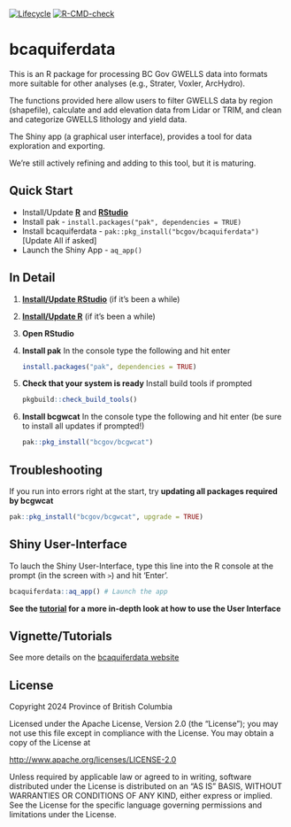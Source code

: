 
<!-- badges: start -->

[![Lifecycle](https://img.shields.io/badge/Lifecycle-Experimental-339999)](https://github.com/bcgov/repomountie/blob/master/doc/lifecycle-badges.md)
[![R-CMD-check](https://github.com/bcgov/bcaquiferdata/actions/workflows/R-CMD-check.yaml/badge.svg)](https://github.com/bcgov/bcaquiferdata/actions/workflows/R-CMD-check.yaml)
<!-- badges: end -->

# bcaquiferdata

This is an R package for processing BC Gov GWELLS data into formats more
suitable for other analyses (e.g., Strater, Voxler, ArcHydro).

The functions provided here allow users to filter GWELLS data by region
(shapefile), calculate and add elevation data from Lidar or TRIM, and
clean and categorize GWELLS lithology and yield data.

The Shiny app (a graphical user interface), provides a tool for data
exploration and exporting.

We’re still actively refining and adding to this tool, but it is
maturing.

## Quick Start

- Install/Update [**R**](https://cloud.r-project.org/) and
  [**RStudio**](https://rstudio.com/)
- Install pak - `install.packages("pak", dependencies = TRUE)`
- Install bcaquiferdata - `pak::pkg_install("bcgov/bcaquiferdata")`
  \[Update All if asked\]
- Launch the Shiny App - `aq_app()`

## In Detail

1.  [**Install/Update RStudio**](https://rstudio.com/) (if it’s been a
    while)

2.  [**Install/Update R**](https://cloud.r-project.org/) (if it’s been a
    while)

3.  **Open RStudio**

4.  **Install pak** In the console type the following and hit enter

    ``` r
    install.packages("pak", dependencies = TRUE)
    ```

5.  **Check that your system is ready** Install build tools if prompted

    ``` r
    pkgbuild::check_build_tools()
    ```

6.  **Install bcgwcat** In the console type the following and hit enter
    (be sure to install all updates if prompted!)

    ``` r
    pak::pkg_install("bcgov/bcgwcat")
    ```

## Troubleshooting

If you run into errors right at the start, try **updating all packages
required by bcgwcat**

``` r
pak::pkg_install("bcgov/bcgwcat", upgrade = TRUE)
```

## Shiny User-Interface

To lauch the Shiny User-Interface, type this line into the R console at
the prompt (in the screen with `>`) and hit ‘Enter’.

``` r
bcaquiferdata::aq_app() # Launch the app
```

**See the
[tutorial](https://bcgov.github.io/bcaquiferdata/articles/bcaquiferdata.html)
for a more in-depth look at how to use the User Interface**

## Vignette/Tutorials

See more details on the [bcaquiferdata
website](https://bcgov.github.io/bcaquiferdata)

## License

Copyright 2024 Province of British Columbia

Licensed under the Apache License, Version 2.0 (the “License”); you may
not use this file except in compliance with the License. You may obtain
a copy of the License at

<http://www.apache.org/licenses/LICENSE-2.0>

Unless required by applicable law or agreed to in writing, software
distributed under the License is distributed on an “AS IS” BASIS,
WITHOUT WARRANTIES OR CONDITIONS OF ANY KIND, either express or implied.
See the License for the specific language governing permissions and
limitations under the License.
